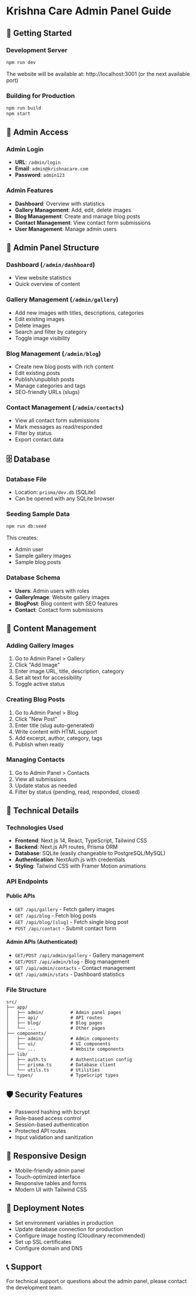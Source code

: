 # Krishna Care Admin Panel Guide

## 🚀 Getting Started

### Development Server
```bash
npm run dev
```
The website will be available at: http://localhost:3001 (or the next available port)

### Building for Production
```bash
npm run build
npm start
```

## 🔐 Admin Access

### Admin Login
- **URL**: `/admin/login`
- **Email**: `admin@krishnacare.com`
- **Password**: `admin123`

### Admin Features
- **Dashboard**: Overview with statistics
- **Gallery Management**: Add, edit, delete images
- **Blog Management**: Create and manage blog posts
- **Contact Management**: View contact form submissions
- **User Management**: Manage admin users

## 📁 Admin Panel Structure

### Dashboard (`/admin/dashboard`)
- View website statistics
- Quick overview of content

### Gallery Management (`/admin/gallery`)
- Add new images with titles, descriptions, categories
- Edit existing images
- Delete images
- Search and filter by category
- Toggle image visibility

### Blog Management (`/admin/blog`)
- Create new blog posts with rich content
- Edit existing posts
- Publish/unpublish posts
- Manage categories and tags
- SEO-friendly URLs (slugs)

### Contact Management (`/admin/contacts`)
- View all contact form submissions
- Mark messages as read/responded
- Filter by status
- Export contact data

## 🗄️ Database

### Database File
- Location: `prisma/dev.db` (SQLite)
- Can be opened with any SQLite browser

### Seeding Sample Data
```bash
npm run db:seed
```
This creates:
- Admin user
- Sample gallery images
- Sample blog posts

### Database Schema
- **Users**: Admin users with roles
- **GalleryImage**: Website gallery images
- **BlogPost**: Blog content with SEO features
- **Contact**: Contact form submissions

## 📝 Content Management

### Adding Gallery Images
1. Go to Admin Panel > Gallery
2. Click "Add Image"
3. Enter image URL, title, description, category
4. Set alt text for accessibility
5. Toggle active status

### Creating Blog Posts
1. Go to Admin Panel > Blog
2. Click "New Post"
3. Enter title (slug auto-generated)
4. Write content with HTML support
5. Add excerpt, author, category, tags
6. Publish when ready

### Managing Contacts
1. Go to Admin Panel > Contacts
2. View all submissions
3. Update status as needed
4. Filter by status (pending, read, responded, closed)

## 🔧 Technical Details

### Technologies Used
- **Frontend**: Next.js 14, React, TypeScript, Tailwind CSS
- **Backend**: Next.js API routes, Prisma ORM
- **Database**: SQLite (easily changeable to PostgreSQL/MySQL)
- **Authentication**: NextAuth.js with credentials
- **Styling**: Tailwind CSS with Framer Motion animations

### API Endpoints

#### Public APIs
- `GET /api/gallery` - Fetch gallery images
- `GET /api/blog` - Fetch blog posts
- `GET /api/blog/[slug]` - Fetch single blog post
- `POST /api/contact` - Submit contact form

#### Admin APIs (Authenticated)
- `GET/POST /api/admin/gallery` - Gallery management
- `GET/POST /api/admin/blog` - Blog management
- `GET /api/admin/contacts` - Contact management
- `GET /api/admin/stats` - Dashboard statistics

### File Structure
```
src/
├── app/
│   ├── admin/          # Admin panel pages
│   ├── api/            # API routes
│   ├── blog/           # Blog pages
│   └── ...             # Other pages
├── components/
│   ├── admin/          # Admin components
│   ├── ui/             # UI components
│   └── ...             # Website components
├── lib/
│   ├── auth.ts         # Authentication config
│   ├── prisma.ts       # Database client
│   └── utils.ts        # Utilities
└── types/              # TypeScript types
```

## 🛡️ Security Features
- Password hashing with bcrypt
- Role-based access control
- Session-based authentication
- Protected API routes
- Input validation and sanitization

## 📱 Responsive Design
- Mobile-friendly admin panel
- Touch-optimized interface
- Responsive tables and forms
- Modern UI with Tailwind CSS

## 🚀 Deployment Notes
- Set environment variables in production
- Update database connection for production
- Configure image hosting (Cloudinary recommended)
- Set up SSL certificates
- Configure domain and DNS

## 📞 Support
For technical support or questions about the admin panel, please contact the development team.